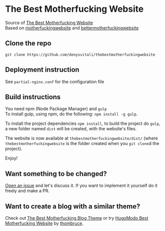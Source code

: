 # The Best Motherfucking Website
Source of [The Best Motherfucking Website](https://thebestmotherfucking.website)  
Based on [motherfuckingwebsite](http://motherfuckingwebsite.com/) and [bettermotherfuckingwebsite](http://bettermotherfuckingwebsite.com/)

## Clone the repo
`git clone https://github.com/denysvitali/thebestmotherfuckingwebsite`

## Deployment instruction
See `partial-nginx.conf` for the configuration file  
## Build instructions
You need npm (Node Package Manager) and `gulp`  
To install gulp, using npm, do the following: `npm install -g gulp`.  

To install the project dependencies `npm install`, to build the project do `gulp`, a new folder named `dist` will be created, with the website's files.

The website is now available at `thebestmotherfuckingwebsite/dist/` (where `thebestmotherfuckingwebsite` is the folder created when you `git clone`d the project).  

Enjoy!

## Want something to be changed?
[Open an issue](https://github.com/denysvitali/thebestmotherfuckingwebsite/issues) and let's discuss it. If you want to implement it yourself do it freely and make a PR.

## Want to create a blog with a similar theme?
Check out [The Best Motherfucking Blog Theme](https://github.com/denysvitali/hugo-thebestmotherfuckingblog) or try [HugoModo Best Motherfucking Website](https://github.com/hugomodo/hugomodo-best-motherfucking-website) by [thombruce](https://github.com/thombruce).
